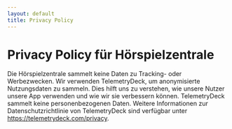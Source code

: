 ```yaml
---
layout: default
title: Privacy Policy
---
```


# Privacy Policy für Hörspielzentrale
Die Hörspielzentrale sammelt keine Daten zu Tracking- oder Werbezwecken. 
Wir verwenden TelemetryDeck, um anonymisierte Nutzungsdaten zu sammeln. 
Dies hilft uns zu verstehen, wie unsere Nutzer unsere App verwenden und wie wir sie verbessern können. 
TelemetryDeck sammelt keine personenbezogenen Daten. 
Weitere Informationen zur Datenschutzrichtlinie von TelemetryDeck sind verfügbar unter https://telemetrydeck.com/privacy. 

